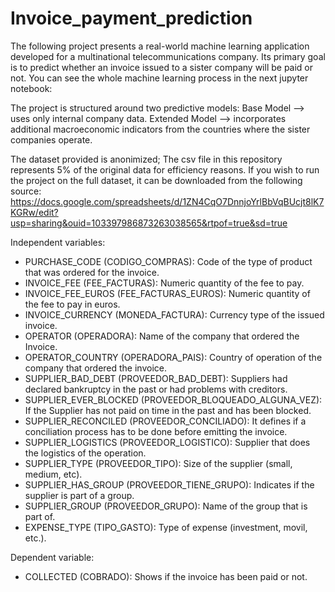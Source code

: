 # Invoice_payment_prediction
The following project presents a real-world machine learning application developed for a multinational telecommunications company. Its primary goal is to predict whether an invoice issued to a sister company will be paid or not.
You can see the whole machine learning process in the next jupyter notebook:


The project is structured around two predictive models:
Base Model –> uses only internal company data.
Extended Model –> incorporates additional macroeconomic indicators from the countries where the sister companies operate.


The dataset provided is anonimized; The csv file in this repository represents 5% of the original data for efficiency reasons. If you wish to run the project on the full dataset, it can be downloaded from the following source:
https://docs.google.com/spreadsheets/d/1ZN4CqO7DnnjoYrlBbVqBUcjt8lK7KGRw/edit?usp=sharing&ouid=103397986873263038565&rtpof=true&sd=true

Independent variables:
- PURCHASE_CODE (CODIGO_COMPRAS): Code of the type of product that was ordered for the invoice.
- INVOICE_FEE (FEE_FACTURAS): Numeric quantity of the fee to pay.
- INVOICE_FEE_EUROS (FEE_FACTURAS_EUROS): Numeric quantity of the fee to pay in euros.
- INVOICE_CURRENCY (MONEDA_FACTURA): Currency type of the issued invoice.
- OPERATOR (OPERADORA): Name of the company that ordered the Invoice.
- OPERATOR_COUNTRY (OPERADORA_PAIS): Country of operation of the company that ordered the invoice.
- SUPPLIER_BAD_DEBT (PROVEEDOR_BAD_DEBT): Suppliers had declared bankruptcy in the past or had problems with creditors.
- SUPPLIER_EVER_BLOCKED (PROVEEDOR_BLOQUEADO_ALGUNA_VEZ): If the Supplier has not paid on time in the past and has been blocked.
- SUPPLIER_RECONCILED (PROVEEDOR_CONCILIADO): It defines if a conciliation process has to be done before emitting the invoice.
- SUPPLIER_LOGISTICS (PROVEEDOR_LOGISTICO): Supplier that does the logistics of the operation.
- SUPPLIER_TYPE (PROVEEDOR_TIPO): Size of the supplier (small, medium, etc).
- SUPPLIER_HAS_GROUP (PROVEEDOR_TIENE_GRUPO): Indicates if the supplier is part of a group.
- SUPPLIER_GROUP (PROVEEDOR_GRUPO): Name of the group that is part of.
- EXPENSE_TYPE (TIPO_GASTO): Type of expense (investment, movil, etc.).

Dependent variable:
- COLLECTED (COBRADO): Shows if the invoice has been paid or not.

